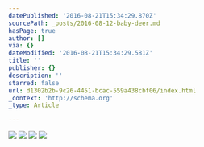 ```yaml
---
datePublished: '2016-08-21T15:34:29.870Z'
sourcePath: _posts/2016-08-12-baby-deer.md
hasPage: true
author: []
via: {}
dateModified: '2016-08-21T15:34:29.581Z'
title: ''
publisher: {}
description: ''
starred: false
url: d1302b2b-9c26-4451-bcac-559a438cbf06/index.html
_context: 'http://schema.org'
_type: Article

---
```

![](https://the-grid-user-content.s3-us-west-2.amazonaws.com/7450644b-d4bb-4709-871d-59a627a2dbf2.jpg)
![](https://the-grid-user-content.s3-us-west-2.amazonaws.com/99e193a4-de72-4237-82ff-e242af4f9dd7.jpg)
![](https://the-grid-user-content.s3-us-west-2.amazonaws.com/82e7a655-f497-429c-a2ab-5fbd16dace52.jpg)
![](https://the-grid-user-content.s3-us-west-2.amazonaws.com/f4594793-2d7a-4ecd-a1d6-ec7d40732db8.jpg)